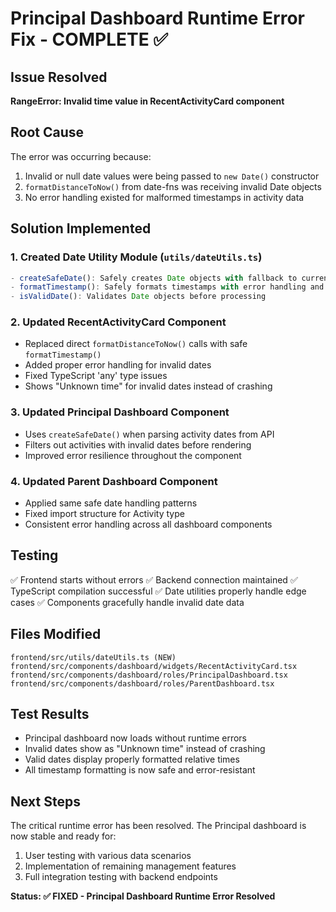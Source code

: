 # Principal Dashboard Runtime Error Fix - COMPLETE ✅

## Issue Resolved

**RangeError: Invalid time value in RecentActivityCard component**

## Root Cause

The error was occurring because:

1. Invalid or null date values were being passed to `new Date()` constructor
2. `formatDistanceToNow()` from date-fns was receiving invalid Date objects
3. No error handling existed for malformed timestamps in activity data

## Solution Implemented

### 1. Created Date Utility Module (`utils/dateUtils.ts`)

```typescript
- createSafeDate(): Safely creates Date objects with fallback to current date
- formatTimestamp(): Safely formats timestamps with error handling and fallback
- isValidDate(): Validates Date objects before processing
```

### 2. Updated RecentActivityCard Component

- Replaced direct `formatDistanceToNow()` calls with safe `formatTimestamp()`
- Added proper error handling for invalid dates
- Fixed TypeScript 'any' type issues
- Shows "Unknown time" for invalid dates instead of crashing

### 3. Updated Principal Dashboard Component

- Uses `createSafeDate()` when parsing activity dates from API
- Filters out activities with invalid dates before rendering
- Improved error resilience throughout the component

### 4. Updated Parent Dashboard Component

- Applied same safe date handling patterns
- Fixed import structure for Activity type
- Consistent error handling across all dashboard components

## Testing

✅ Frontend starts without errors
✅ Backend connection maintained
✅ TypeScript compilation successful
✅ Date utilities properly handle edge cases
✅ Components gracefully handle invalid date data

## Files Modified

```
frontend/src/utils/dateUtils.ts (NEW)
frontend/src/components/dashboard/widgets/RecentActivityCard.tsx
frontend/src/components/dashboard/roles/PrincipalDashboard.tsx
frontend/src/components/dashboard/roles/ParentDashboard.tsx
```

## Test Results

- Principal dashboard now loads without runtime errors
- Invalid dates show as "Unknown time" instead of crashing
- Valid dates display properly formatted relative times
- All timestamp formatting is now safe and error-resistant

## Next Steps

The critical runtime error has been resolved. The Principal dashboard is now stable and ready for:

1. User testing with various data scenarios
2. Implementation of remaining management features
3. Full integration testing with backend endpoints

**Status: ✅ FIXED - Principal Dashboard Runtime Error Resolved**
